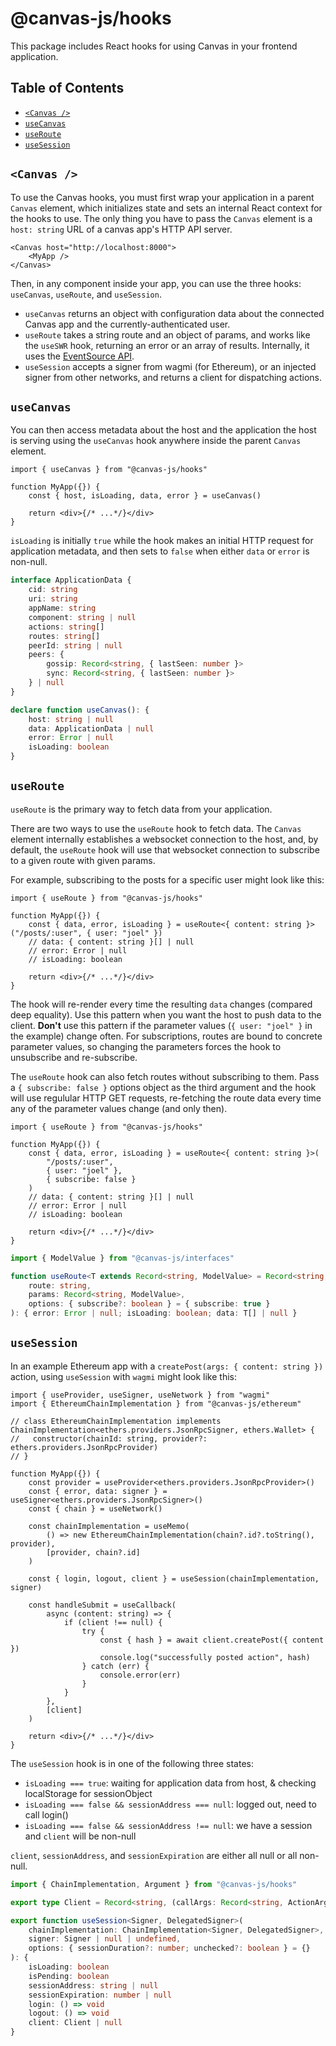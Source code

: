 # @canvas-js/hooks

This package includes React hooks for using Canvas in your frontend
application.


## Table of Contents

- [`<Canvas />`](#canvas)
- [`useCanvas`](#usecanvas)
- [`useRoute`](#useroute)
- [`useSession`](#usesession)


## `<Canvas />`

To use the Canvas hooks, you must first wrap your application in a parent `Canvas` element, which initializes state and sets an internal React context for the hooks to use. The only thing you have to pass the `Canvas` element is a `host: string` URL of a canvas app's HTTP API server.

```tsx
<Canvas host="http://localhost:8000">
	<MyApp />
</Canvas>
```

Then, in any component inside your app, you can use the three hooks:
`useCanvas`, `useRoute`, and `useSession`.

- `useCanvas` returns an object with configuration data about the
  connected Canvas app and the currently-authenticated user.
- `useRoute` takes a string route and an object of params, and works
  like the `useSWR` hook, returning an error or an array of
  results. Internally, it uses the [EventSource
  API](https://developer.mozilla.org/en-US/docs/Web/API/EventSource).
- `useSession` accepts a signer from wagmi (for Ethereum), or an
  injected signer from other networks, and returns a client for
  dispatching actions.


## `useCanvas`

You can then access metadata about the host and the application the host is serving using the `useCanvas` hook anywhere inside the parent `Canvas` element.

```tsx
import { useCanvas } from "@canvas-js/hooks"

function MyApp({}) {
	const { host, isLoading, data, error } = useCanvas()

	return <div>{/* ...*/}</div>
}
```

`isLoading` is initially `true` while the hook makes an initial HTTP request for application metadata, and then sets to `false` when either `data` or `error` is non-null.

```ts
interface ApplicationData {
	cid: string
	uri: string
	appName: string
	component: string | null
	actions: string[]
	routes: string[]
	peerId: string | null
	peers: {
		gossip: Record<string, { lastSeen: number }>
		sync: Record<string, { lastSeen: number }>
	} | null
}

declare function useCanvas(): {
	host: string | null
	data: ApplicationData | null
	error: Error | null
	isLoading: boolean
}
```

## `useRoute`

`useRoute` is the primary way to fetch data from your application.

There are two ways to use the `useRoute` hook to fetch data. The `Canvas` element internally establishes a websocket connection to the host, and, by default, the `useRoute` hook will use that websocket connection to subscribe to a given route with given params.

For example, subscribing to the posts for a specific user might look like this:

```tsx
import { useRoute } from "@canvas-js/hooks"

function MyApp({}) {
	const { data, error, isLoading } = useRoute<{ content: string }>("/posts/:user", { user: "joel" })
	// data: { content: string }[] | null
	// error: Error | null
	// isLoading: boolean

	return <div>{/* ...*/}</div>
}
```

The hook will re-render every time the resulting `data` changes (compared deep equality). Use this pattern when you want the host to push data to the client. **Don't** use this pattern if the parameter values (`{ user: "joel" }` in the example) change often. For subscriptions, routes are bound to concrete parameter values, so changing the parameters forces the hook to unsubscribe and re-subscribe.

The `useRoute` hook can also fetch routes without subscribing to them. Pass a `{ subscribe: false }` options object as the third argument and the hook will use regulular HTTP GET requests, re-fetching the route data every time any of the parameter values change (and only then).

```tsx
import { useRoute } from "@canvas-js/hooks"

function MyApp({}) {
	const { data, error, isLoading } = useRoute<{ content: string }>(
		"/posts/:user",
		{ user: "joel" },
		{ subscribe: false }
	)
	// data: { content: string }[] | null
	// error: Error | null
	// isLoading: boolean

	return <div>{/* ...*/}</div>
}
```

```ts
import { ModelValue } from "@canvas-js/interfaces"

function useRoute<T extends Record<string, ModelValue> = Record<string, ModelValue>>(
	route: string,
	params: Record<string, ModelValue>,
	options: { subscribe?: boolean } = { subscribe: true }
): { error: Error | null; isLoading: boolean; data: T[] | null }
```

## `useSession`

In an example Ethereum app with a `createPost(args: { content: string })` action, using `useSession` with `wagmi` might look like this:

```tsx
import { useProvider, useSigner, useNetwork } from "wagmi"
import { EthereumChainImplementation } from "@canvas-js/ethereum"

// class EthereumChainImplementation implements ChainImplementation<ethers.providers.JsonRpcSigner, ethers.Wallet> {
//   constructor(chainId: string, provider?: ethers.providers.JsonRpcProvider)
// }

function MyApp({}) {
	const provider = useProvider<ethers.providers.JsonRpcProvider>()
	const { error, data: signer } = useSigner<ethers.providers.JsonRpcSigner>()
	const { chain } = useNetwork()

	const chainImplementation = useMemo(
		() => new EthereumChainImplementation(chain?.id?.toString(), provider),
		[provider, chain?.id]
	)

	const { login, logout, client } = useSession(chainImplementation, signer)

	const handleSubmit = useCallback(
		async (content: string) => {
			if (client !== null) {
				try {
					const { hash } = await client.createPost({ content })
					console.log("successfully posted action", hash)
				} catch (err) {
					console.error(err)
				}
			}
		},
		[client]
	)

	return <div>{/* ...*/}</div>
}
```

The `useSession` hook is in one of the following three states:

- `isLoading === true`: waiting for application data from host, & checking localStorage for sessionObject
- `isLoading === false && sessionAddress === null`: logged out, need to call login()
- `isLoading === false && sessionAddress !== null`: we have a session and `client` will be non-null

`client`, `sessionAddress`, and `sessionExpiration` are either all null or all non-null.

```ts
import { ChainImplementation, Argument } from "@canvas-js/hooks"

export type Client = Record<string, (callArgs: Record<string, ActionArgument>) => Promise<{ hash: string }>>

export function useSession<Signer, DelegatedSigner>(
	chainImplementation: ChainImplementation<Signer, DelegatedSigner>,
	signer: Signer | null | undefined,
	options: { sessionDuration?: number; unchecked?: boolean } = {}
): {
	isLoading: boolean
	isPending: boolean
	sessionAddress: string | null
	sessionExpiration: number | null
	login: () => void
	logout: () => void
	client: Client | null
}
```
